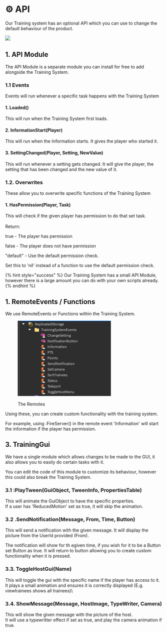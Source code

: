 # ⚙️ API

Our Training system has an optional API which you can use to change the default behaviour of the product.&#x20;

![](https://cleaning.groupiotech.xyz/~gitbook/image?url=https%3A%2F%2F217617011-files.gitbook.io%2F%7E%2Ffiles%2Fv0%2Fb%2Fgitbook-x-prod.appspot.com%2Fo%2Fspaces%252FEvzv9lYLqnuj5QLpEAut%252Fuploads%252FXuH287UD4PxRcajw417s%252Fimage.png%3Falt%3Dmedia%26token%3D597f99b9-189d-42b1-88d1-8f8364c3a167\&width=768\&dpr=4\&quality=100\&sign=11c01f85\&sv=1)

## 1. API Module

The API Module is a separate module you can install for free to add alongside the Training System.&#x20;

### 1.1 Events

Events will run whenever a specific task happens with the Training System

#### 1. Loaded()

This will run when the Training System first loads.

#### 2. InformationStart(Player)

This will run when the Information starts. It gives the player who started it.

#### 3. SettingChanged(Player, Setting, NewValue)

This will run whenever a setting gets changed. It will give the player, the setting that has been changed and the new value of it.

### 1.2. Overwrites

These allow you to overwrite specific functions of the Training System

#### 1. HasPermission(Player, Task)

This will check if the given player has permission to do that set task.\
\
Return:

true - The player has permission

false - The player does not have permission

"default" - Use the default permission check.



Set this to 'nil' instead of a function to use the default permission check.



{% hint style="success" %}
Our Training System has a small API Module, however there is a large amount you can do with your own scripts already.
{% endhint %}

## 1. RemoteEvents / Functions

We use RemoteEvents or Functions within the Training System.&#x20;

<figure><img src=".gitbook/assets/image (4).png" alt=""><figcaption><p>The Remotes</p></figcaption></figure>

Using these, you can create custom functionality with the training system.

For example, using :FireServer() in the remote event 'Information' will start the information if the player has permission.&#x20;

## 3. TrainingGui

We have a single module which allows changes to be made to the GUI, it also allows you to easily do certain tasks with it.

You can edit the code of this module to customize its behaviour, however this could also break the Training System.

### 3.1 :PlayTween(GuiObject, TweenInfo, PropertiesTable)

This will animate the GuiObject to have the specific properties.\
If a user has 'ReducedMotion' set as true, it will skip the animation.

### 3.2 .SendNotification(Message, From, Time, Button)

This will send a notification with the given message. It will display the picture from the UserId provided (From).

The notification will show for th egiven time, if you wish for it to be a Button set Button as true. It will return to button allowing you to create custom functionality when it is pressed.

### 3.3. ToggleHostGui(Name)

This will toggle the gui with the specific name if the player has access to it.\
It plays a small animation and ensures it is correctly displayed (E.g. viewtrainees shows all trainees)\


### 3.4. ShowMessage(Message, HostImage, TypeWriter, Camera)

This will show the given message with the picture of the host.\
It will use a typewritter effect if set as true, and play the camera animation if true.













